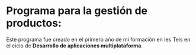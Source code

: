 # Programa para la gestión de productos:
Este programa fue creado en el primero año de mi formación en Ies Teis en el ciclo de <strong>Desarrollo de aplicaciones multiplataforma</strong>.
